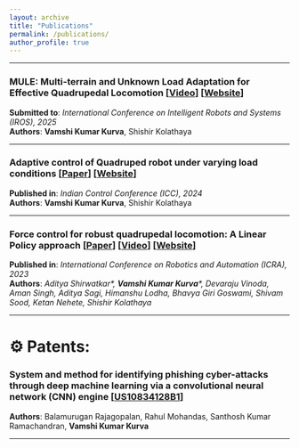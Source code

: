 ```yaml
---
layout: archive
title: "Publications"
permalink: /publications/
author_profile: true
---
```

---------------------------------

### **MULE: Multi-terrain and Unknown Load Adaptation for Effective Quadrupedal Locomotion**  [[Video](https://www.youtube.com/watch?v=bJhk0-6y8XE)] [[Website](https://www.stochlab.com/MULE/)]
**Submitted to**: _International Conference on Intelligent Robots and Systems (IROS), 2025_ \
**Authors**: __Vamshi Kumar Kurva__, Shishir Kolathaya

---------------------------------

### **Adaptive control of Quadruped robot under varying load conditions** [[Paper](https://ieeexplore.ieee.org/document/10883701?denied=)] [[Website](https://www.stochlab.com/AdaptiveMPC/)] 
**Published in**: _Indian Control Conference (ICC), 2024_ \
**Authors**: __Vamshi Kumar Kurva__, Shishir Kolathaya

---------------------------------

### **Force control for robust quadrupedal locomotion: A Linear Policy approach** [[Paper](https://ieeexplore.ieee.org/document/10161080)] [[Video](https://youtu.be/k89QdImcqdo?feature=shared)] [[Website](https://www.stochlab.com/projects/LinPolForceControlQuad.html)] 
**Published in**: _International Conference on Robotics and Automation (ICRA), 2023_ \
**Authors**: _Aditya Shirwatkar*, __Vamshi Kumar Kurva__*, Devaraju Vinoda, Aman Singh, Aditya Sagi, Himanshu Lodha, Bhavya Giri Goswami, Shivam Sood, Ketan Nehete, Shishir Kolathaya_

--------------------------------

# ⚙ Patents:
### **System and method for identifying phishing cyber-attacks through deep machine learning via a convolutional neural network (CNN) engine** [[US10834128B1](https://patents.google.com/patent/US10834128B1/en)]
**Authors**: Balamurugan Rajagopalan, Rahul Mohandas, Santhosh Kumar Ramachandran, **Vamshi Kumar Kurva**

---------------------------------
